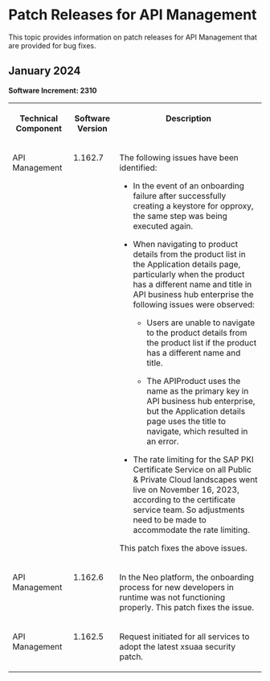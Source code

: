 <!-- loio6ddd927cbeaa42e384dc903e6002e269 -->

# Patch Releases for API Management

This topic provides information on patch releases for API Management that are provided for bug fixes.



<a name="loio6ddd927cbeaa42e384dc903e6002e269__section_u3g_xqj_hrb"/>

## January 2024

**Software Increment: 2310**


<table>
<tr>
<th valign="top">

Technical Component

</th>
<th valign="top">

Software Version

</th>
<th valign="top">

Description

</th>
</tr>
<tr>
<td valign="top">

API Management 

</td>
<td valign="top">

1.162.7

</td>
<td valign="top">

The following issues have been identified:

-   In the event of an onboarding failure after successfully creating a keystore for opproxy, the same step was being executed again.

-   When navigating to product details from the product list in the Application details page, particularly when the product has a different name and title in API business hub enterprise the following issues were observed:

    -   Users are unable to navigate to the product details from the product list if the product has a different name and title.

    -   The APIProduct uses the name as the primary key in API business hub enterprise, but the Application details page uses the title to navigate, which resulted in an error.


-   The rate limiting for the SAP PKI Certificate Service on all Public & Private Cloud landscapes went live on November 16, 2023, according to the certificate service team. So adjustments need to be made to accommodate the rate limiting.


This patch fixes the above issues.

</td>
</tr>
<tr>
<td valign="top">

API Management

</td>
<td valign="top">

1.162.6

</td>
<td valign="top">

In the Neo platform, the onboarding process for new developers in runtime was not functioning properly. This patch fixes the issue.

</td>
</tr>
<tr>
<td valign="top">

API Management

</td>
<td valign="top">

1.162.5

</td>
<td valign="top">

Request initiated for all services to adopt the latest xsuaa security patch.

</td>
</tr>
</table>

